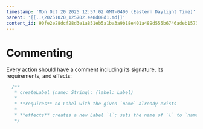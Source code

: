 ```yaml
---
timestamp: 'Mon Oct 20 2025 12:57:02 GMT-0400 (Eastern Daylight Time)'
parent: '[[..\20251020_125702.ee8d08d1.md]]'
content_id: 90fe2e28dcf28d3e1a851eb5a1ba3a9b18e401a489d555b6746adeb1573f69c4
---
```


# Commenting

Every action should have a comment including its signature, its requirements, and effects:

```typescript
  /**
   * createLabel (name: String): (label: Label)
   *
   * **requires** no Label with the given `name` already exists
   *
   * **effects** creates a new Label `l`; sets the name of `l` to `name`; returns `l` as `label`
   */
```
